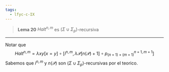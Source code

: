 ```yaml
---
tags:
  - lfyc-c-IX
---
```

> **Lema 20** $Halt^{n,m}$ es $(\Sigma\cup\Sigma_p)$-recursiva

- - - 
Notar que 
$$
Halt^{n,m}= \lambda{xy}[x=y]\circ\left[
    i^{n,m},
    \lambda{\mathcal{P}}\left[n(\mathcal{P})+1\right]\circ
        {p_{(n+1)+(m+1)}^{n+1,m+1}}
\right]
$$
Sabemos que $i^{n,m}$ y $n(\mathcal{P})$ son $(\Sigma\cup\Sigma_p)$-recursivas por el teorico.